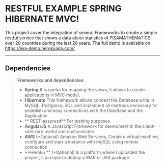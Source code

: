 RESTFUL EXAMPLE SPRING HIBERNATE MVC!
===================


This project cover the integration of several Frameworks to create a simple restful service that shows a data about statistics of PISAMATHEMATICS over 20 countries during the last 20 years. The full demo is available on https://iwa-demo.herokuapp.com/

----------
Dependencies
-------------

> **Frameworks and dependencies:**

> - **Spring** It is useful for mapping the views, it allows to create applications in MVC model.
> - **Hibernate** This framework allows connect the Database write in MySQL, Postgress, SQL and implement all methods necessary for establish and easy connections with the DataBase and the Application
> - ** REST-assuresd** For testting purposes 
> - **AngularJS** A Javascript Framework for develoment in the client-side very useful and customizable.
> - **AWS** (*Optional) Amazon Web Services, Create a virtual machine, configure and start a instance with mySQL using remote connection.
> - **Heroku ** (*Optional) Is a platform where I uploaded the project, it accepts to deploy a WAR or JAR package.